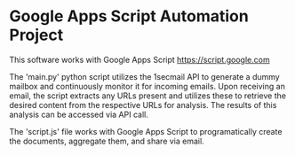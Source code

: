 # Google Apps Script Automation Project

This software works with Google Apps Script https://script.google.com

The 'main.py' python script utilizes the 1secmail API to generate a dummy mailbox and continuously monitor it for incoming emails.
Upon receiving an email, the script extracts any URLs present and utilizes these to retrieve the desired content from the respective URLs for analysis. 
The results of this analysis can be accessed via API call.

The 'script.js' file works with Google Apps Script to programatically create the documents, aggregate them, and share via email.

